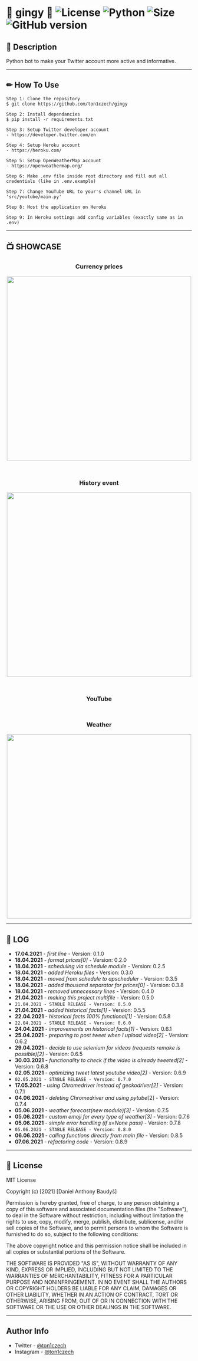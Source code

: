 # 🎂 gingy 🎂 ![License](https://img.shields.io/github/license/ton1czech/gingy.svg) ![Python](https://badgen.net/badge/Python/3.9.5/blue?) ![Size](https://img.shields.io/github/languages/code-size/ton1czech/gingy.svg) ![GitHub version](https://badge.fury.io/gh/ton1czech%2Fgingy.svg)

## 💭 **Description**

Python bot to make your Twitter account more active and informative.

---

## ✏ **How To Use**

```
Step 1: Clone the repository
$ git clone https://github.com/ton1czech/gingy

Step 2: Install dependancies
$ pip install -r requirements.txt

Step 3: Setup Twitter developer account
- https://developer.twitter.com/en

Step 4: Setup Heroku account
- https://heroku.com/

Step 5: Setup OpenWeatherMap account
- https://openweathermap.org/

Step 6: Make .env file inside root directory and fill out all credentials (like in .env.example)

Step 7: Change YouTube URL to your's channel URL in 'src/youtube/main.py'

Step 8: Host the application on Heroku

Step 9: In Heroku settings add config variables (exactly same as in .env)
```

---

## 📺 **SHOWCASE**

<div align="center" style="margin: 0 0 50px">
    <h3><strong>Currency prices</strong></h3>
    <img src="https://i.imgur.com/Lj6K5xZ.jpg" height="500">
</div>

<div align="center" style="margin: 0 0 50px">
    <h3><strong>History event</strong></h3>
    <img src="https://i.imgur.com/qLi074P.jpg" height="500">
</div>

<div align="center" style="margin: 0 0 50px">
    <h3><strong>YouTube</strong></h3>
</div>

<div align="center">
    <h3><strong>Weather</strong></h3>
    <img src="https://i.imgur.com/GiHPGIo.jpg" height="500">
</div>

---

## 📜 **LOG**

- **17.04.2021** - _first line_ - Version: 0.1.0
- **18.04.2021** - _format prices[0]_ - Version: 0.2.0
- **18.04.2021** - _scheduling via schedule module_ - Version: 0.2.5
- **18.04.2021** - _added Heroku files_ - Version: 0.3.0
- **18.04.2021** - _moved from schedule to apscheduler_ - Version: 0.3.5
- **18.04.2021** - _added thousand separator for prices[0]_ - Version: 0.3.8
- **18.04.2021** - _removed unnecessary lines_ - Version: 0.4.0
- **21.04.2021** - _making this project multifile_ - Version: 0.5.0
- `21.04.2021 - STABLE RELEASE - Version: 0.5.0`
- **21.04.2021** - _added historical facts[1]_ - Version: 0.5.5
- **22.04.2021** - _historical facts 100% functional[1]_ - Version: 0.5.8
- `22.04.2021 - STABLE RELEASE - Version: 0.6.0`
- **24.04.2021** - _improvements on historical facts[1]_ - Version: 0.6.1
- **25.04.2021** - _preparing to post tweet when I upload video[2]_ - Version: 0.6.2
- **29.04.2021** - _decide to use selenium for videos (requests remake is possible)[2]_ - Version: 0.6.5
- **30.03.2021** - _functionality to check if the video is already tweeted[2]_ - Version: 0.6.8
- **02.05.2021** - _optimizing tweet latest youtube video[2]_ - Version: 0.6.9
- `02.05.2021 - STABLE RELEASE - Version: 0.7.0`
- **17.05.2021** - _using Chromedriver instead of geckodriver[2]_ - Version: 0.7.1
- **04.06.2021** - _deleting Chromedriver and using pytube_[2] - Version: 0.7.4
- **05.06.2021** - _weather forecast(new module)[3]_ - Version: 0.7.5
- **05.06.2021** - _custom emoji for every type of weather[3]_ - Version: 0.7.6
- **05.06.2021** - _simple error handling (if x=None pass)_ - Version: 0.7.8
- `05.06.2021 - STABLE RELEASE - Version: 0.8.0`
- **06.06.2021** - _calling functions directly from main file_ - Version: 0.8.5
- **07.06.2021** - _refactoring code_ - Version: 0.8.9

---

## 📎 **License**

MIT License

Copyright (c) [2021] [Daniel Anthony Baudyš]

Permission is hereby granted, free of charge, to any person obtaining a copy
of this software and associated documentation files (the "Software"), to deal
in the Software without restriction, including without limitation the rights
to use, copy, modify, merge, publish, distribute, sublicense, and/or sell
copies of the Software, and to permit persons to whom the Software is
furnished to do so, subject to the following conditions:

The above copyright notice and this permission notice shall be included in all
copies or substantial portions of the Software.

THE SOFTWARE IS PROVIDED "AS IS", WITHOUT WARRANTY OF ANY KIND, EXPRESS OR
IMPLIED, INCLUDING BUT NOT LIMITED TO THE WARRANTIES OF MERCHANTABILITY,
FITNESS FOR A PARTICULAR PURPOSE AND NONINFRINGEMENT. IN NO EVENT SHALL THE
AUTHORS OR COPYRIGHT HOLDERS BE LIABLE FOR ANY CLAIM, DAMAGES OR OTHER
LIABILITY, WHETHER IN AN ACTION OF CONTRACT, TORT OR OTHERWISE, ARISING FROM,
OUT OF OR IN CONNECTION WITH THE SOFTWARE OR THE USE OR OTHER DEALINGS IN THE
SOFTWARE.

---

## **Author Info**

- Twitter - [@ton1czech](https://twitter.com/ton1czech)
- Instagram - [@ton1czech](https://instagram.com/ton1czech)
